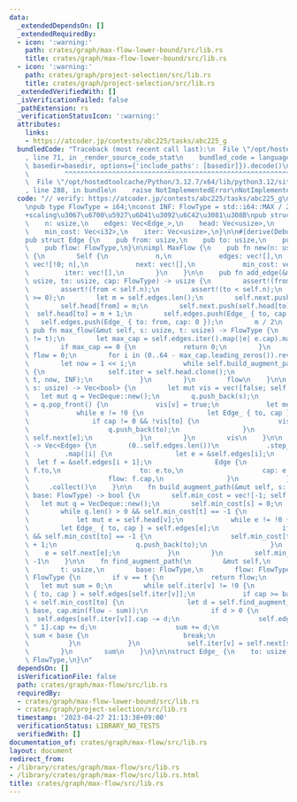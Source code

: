 ```yaml
---
data:
  _extendedDependsOn: []
  _extendedRequiredBy:
  - icon: ':warning:'
    path: crates/graph/max-flow-lower-bound/src/lib.rs
    title: crates/graph/max-flow-lower-bound/src/lib.rs
  - icon: ':warning:'
    path: crates/graph/project-selection/src/lib.rs
    title: crates/graph/project-selection/src/lib.rs
  _extendedVerifiedWith: []
  _isVerificationFailed: false
  _pathExtension: rs
  _verificationStatusIcon: ':warning:'
  attributes:
    links:
    - https://atcoder.jp/contests/abc225/tasks/abc225_g
  bundledCode: "Traceback (most recent call last):\n  File \"/opt/hostedtoolcache/Python/3.12.7/x64/lib/python3.12/site-packages/onlinejudge_verify/documentation/build.py\"\
    , line 71, in _render_source_code_stat\n    bundled_code = language.bundle(stat.path,\
    \ basedir=basedir, options={'include_paths': [basedir]}).decode()\n          \
    \         ^^^^^^^^^^^^^^^^^^^^^^^^^^^^^^^^^^^^^^^^^^^^^^^^^^^^^^^^^^^^^^^^^^^^^^^^^^^^^^^^^\n\
    \  File \"/opt/hostedtoolcache/Python/3.12.7/x64/lib/python3.12/site-packages/onlinejudge_verify/languages/rust.py\"\
    , line 288, in bundle\n    raise NotImplementedError\nNotImplementedError\n"
  code: "// verify: https://atcoder.jp/contests/abc225/tasks/abc225_g\n\nuse std::collections::VecDeque;\n\
    \npub type FlowType = i64;\nconst INF: FlowType = std::i64::MAX / 2;\n\n/// dinic\u6CD5\
    +scaling\u3067\u6700\u5927\u6D41\u3092\u6C42\u3081\u308B\npub struct MaxFlow {\n\
    \    n: usize,\n    edges: Vec<Edge_>,\n    head: Vec<usize>,\n    next: Vec<usize>,\n\
    \    min_cost: Vec<i32>,\n    iter: Vec<usize>,\n}\n\n#[derive(Debug, Clone, Copy)]\n\
    pub struct Edge {\n    pub from: usize,\n    pub to: usize,\n    pub cap: FlowType,\n\
    \    pub flow: FlowType,\n}\n\nimpl MaxFlow {\n    pub fn new(n: usize) -> Self\
    \ {\n        Self {\n            n,\n            edges: vec![],\n            head:\
    \ vec![!0; n],\n            next: vec![],\n            min_cost: vec![],\n   \
    \         iter: vec![],\n        }\n    }\n\n    pub fn add_edge(&mut self, from:\
    \ usize, to: usize, cap: FlowType) -> usize {\n        assert!(from != to);\n\
    \        assert!(from < self.n);\n        assert!(to < self.n);\n        assert!(cap\
    \ >= 0);\n        let m = self.edges.len();\n        self.next.push(self.head[from]);\n\
    \        self.head[from] = m;\n        self.next.push(self.head[to]);\n      \
    \  self.head[to] = m + 1;\n        self.edges.push(Edge_ { to, cap });\n     \
    \   self.edges.push(Edge_ { to: from, cap: 0 });\n        m / 2\n    }\n\n   \
    \ pub fn max_flow(&mut self, s: usize, t: usize) -> FlowType {\n        assert!(s\
    \ != t);\n        let max_cap = self.edges.iter().map(|e| e.cap).max().unwrap_or(0);\n\
    \        if max_cap == 0 {\n            return 0;\n        }\n        let mut\
    \ flow = 0;\n        for i in (0..64 - max_cap.leading_zeros()).rev() {\n    \
    \        let now = 1 << i;\n            while self.build_augment_path(s, t, now)\
    \ {\n                self.iter = self.head.clone();\n                flow += self.find_augment_path(s,\
    \ t, now, INF);\n            }\n        }\n        flow\n    }\n\n    pub fn min_cut(&self,\
    \ s: usize) -> Vec<bool> {\n        let mut vis = vec![false; self.n];\n     \
    \   let mut q = VecDeque::new();\n        q.push_back(s);\n        while let Some(v)\
    \ = q.pop_front() {\n            vis[v] = true;\n            let mut e = self.head[v];\n\
    \            while e != !0 {\n                let Edge_ { to, cap } = self.edges[e];\n\
    \                if cap != 0 && !vis[to] {\n                    vis[to] = true;\n\
    \                    q.push_back(to);\n                }\n                e =\
    \ self.next[e];\n            }\n        }\n        vis\n    }\n\n    pub fn edges(&self)\
    \ -> Vec<Edge> {\n        (0..self.edges.len())\n            .step_by(2)\n   \
    \         .map(|i| {\n                let e = &self.edges[i];\n              \
    \  let f = &self.edges[i + 1];\n                Edge {\n                    from:\
    \ f.to,\n                    to: e.to,\n                    cap: e.cap + f.cap,\n\
    \                    flow: f.cap,\n                }\n            })\n       \
    \     .collect()\n    }\n\n    fn build_augment_path(&mut self, s: usize, t: usize,\
    \ base: FlowType) -> bool {\n        self.min_cost = vec![-1; self.n];\n     \
    \   let mut q = VecDeque::new();\n        self.min_cost[s] = 0;\n        q.push_back(s);\n\
    \        while q.len() > 0 && self.min_cost[t] == -1 {\n            let v = q.pop_front().unwrap();\n\
    \            let mut e = self.head[v];\n            while e != !0 {\n        \
    \        let Edge_ { to, cap } = self.edges[e];\n                if cap >= base\
    \ && self.min_cost[to] == -1 {\n                    self.min_cost[to] = self.min_cost[v]\
    \ + 1;\n                    q.push_back(to);\n                }\n            \
    \    e = self.next[e];\n            }\n        }\n        self.min_cost[t] !=\
    \ -1\n    }\n\n    fn find_augment_path(\n        &mut self,\n        v: usize,\n\
    \        t: usize,\n        base: FlowType,\n        flow: FlowType,\n    ) ->\
    \ FlowType {\n        if v == t {\n            return flow;\n        }\n     \
    \   let mut sum = 0;\n        while self.iter[v] != !0 {\n            let Edge_\
    \ { to, cap } = self.edges[self.iter[v]];\n            if cap >= base && self.min_cost[v]\
    \ < self.min_cost[to] {\n                let d = self.find_augment_path(to, t,\
    \ base, cap.min(flow - sum));\n                if d > 0 {\n                  \
    \  self.edges[self.iter[v]].cap -= d;\n                    self.edges[self.iter[v]\
    \ ^ 1].cap += d;\n                    sum += d;\n                    if flow -\
    \ sum < base {\n                        break;\n                    }\n      \
    \          }\n            }\n            self.iter[v] = self.next[self.iter[v]];\n\
    \        }\n        sum\n    }\n}\n\nstruct Edge_ {\n    to: usize,\n    cap:\
    \ FlowType,\n}\n"
  dependsOn: []
  isVerificationFile: false
  path: crates/graph/max-flow/src/lib.rs
  requiredBy:
  - crates/graph/max-flow-lower-bound/src/lib.rs
  - crates/graph/project-selection/src/lib.rs
  timestamp: '2023-04-27 21:13:38+09:00'
  verificationStatus: LIBRARY_NO_TESTS
  verifiedWith: []
documentation_of: crates/graph/max-flow/src/lib.rs
layout: document
redirect_from:
- /library/crates/graph/max-flow/src/lib.rs
- /library/crates/graph/max-flow/src/lib.rs.html
title: crates/graph/max-flow/src/lib.rs
---
```

